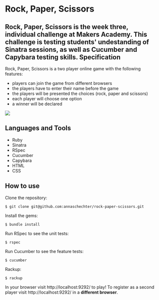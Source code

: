 Rock, Paper, Scissors
======================
Rock, Paper, Scissors is the week three, individual challenge at Makers Academy. This challenge is testing students' undestanding of Sinatra sessions, as well as Cucumber and Capybara testing skills.
Specification
-------------
Rock, Paper, Scissors is a two player online game with the following features:
* players can join the game from different browsers
* the players have to enter their name before the game
* the players will be presented the choices (rock, paper and scissors)
* each player will choose one option
* a winner will be declared

<img src="https://s3-eu-west-1.amazonaws.com/annas-first-test-bucket/rps.png">

Languages and Tools
-------------------
* Ruby
* Sinatra
* RSpec
* Cucumber
* Capybara
* HTML
* CSS

How to use
----------
Clone the repository:
```
$ git clone git@github.com:annaschechter/rock-paper-scissors.git
```
Install the gems:
```
$ bundle install
```
Run RSpec to see the unit tests:
```
$ rspec
```
Run Cucumber to see the feature tests:
```
$ cucumber
```
Rackup:
```
$ rackup
```
In your browser visit http://localhost:9292/ to play! To register as a second player visit http://localhost:9292/ in a **different browser**.
